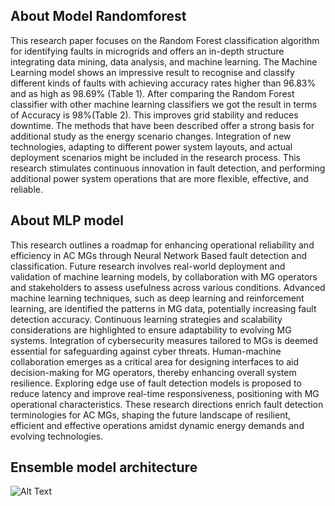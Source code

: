 ## About Model Randomforest
This research paper focuses on the Random Forest classification algorithm for identifying faults in microgrids and offers an in-depth structure integrating data mining, data analysis, and machine learning. The Machine Learning model shows an impressive result to recognise and classify different kinds of faults with achieving accuracy rates higher than 96.83% and as high as 98.69% (Table 1). After comparing the Random Forest classifier with other machine learning classifiers we got the  result in terms of Accuracy is 98%(Table 2). This improves grid stability and reduces downtime. The methods that have been described offer a strong basis for additional study as the energy scenario changes. Integration of new technologies, adapting to different power system layouts, and actual deployment scenarios might be included in the research process. This research stimulates continuous innovation in fault detection, and performing additional power system operations that are more flexible, effective, and reliable.

## About MLP model

This research outlines a roadmap for enhancing operational reliability and efficiency in AC MGs through Neural Network Based fault detection and classification. Future research involves real-world deployment and validation of machine learning models, by collaboration with MG operators and stakeholders to assess usefulness across various conditions. Advanced machine learning techniques, such as deep learning and reinforcement learning, are identified the patterns in MG data, potentially increasing fault detection accuracy. Continuous learning strategies and scalability considerations are highlighted to ensure adaptability to evolving MG systems. Integration of cybersecurity measures tailored to MGs is deemed essential for safeguarding against cyber threats. Human-machine collaboration emerges as a critical area for designing interfaces to aid decision-making for MG operators, thereby enhancing overall system resilience. Exploring edge use of fault detection models is proposed to reduce latency and improve real-time responsiveness, positioning with MG operational characteristics. These research directions enrich fault detection terminologies for AC MGs, shaping the future landscape of resilient, efficient and effective operations amidst dynamic energy demands and evolving technologies.

## Ensemble model architecture

![Alt Text](workflows/)

